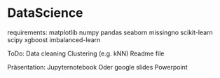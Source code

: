 # DataScience

requirements:
matplotlib
numpy
pandas
seaborn
missingno
scikit-learn
scipy
xgboost
imbalanced-learn

ToDo:
Data cleaning
Clustering (e.g. kNN)
Readme file

Präsentation: 
Jupyternotebook
Oder google slides
Powerpoint
